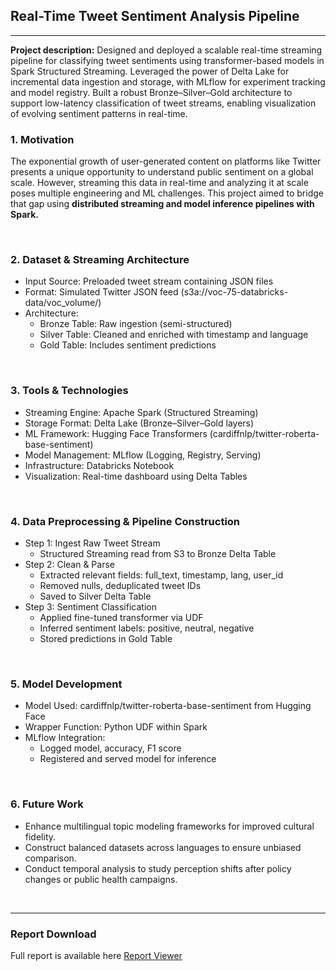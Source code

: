## Real-Time Tweet Sentiment Analysis Pipeline

---
**Project description:** 
Designed and deployed a scalable real-time streaming pipeline for classifying tweet sentiments using transformer-based models in Spark Structured Streaming. Leveraged the power of Delta Lake for incremental data ingestion and storage, with MLflow for experiment tracking and model registry. Built a robust Bronze–Silver–Gold architecture to support low-latency classification of tweet streams, enabling visualization of evolving sentiment patterns in real-time.
<br>

### 1. Motivation
The exponential growth of user-generated content on platforms like Twitter presents a unique opportunity to understand public sentiment on a global scale. However, streaming this data in real-time and analyzing it at scale poses multiple engineering and ML challenges. This project aimed to bridge that gap using **distributed streaming and model inference pipelines with Spark.**

<br>

### 2. Dataset & Streaming Architecture
- Input Source: Preloaded tweet stream containing JSON files
- Format: Simulated Twitter JSON feed (s3a://voc-75-databricks-data/voc_volume/)
- Architecture:
  - Bronze Table: Raw ingestion (semi-structured)
  - Silver Table: Cleaned and enriched with timestamp and language
  - Gold Table: Includes sentiment predictions
<br>

### 3. Tools & Technologies
- Streaming Engine: Apache Spark (Structured Streaming)
- Storage Format: Delta Lake (Bronze–Silver–Gold layers)
- ML Framework: Hugging Face Transformers (cardiffnlp/twitter-roberta-base-sentiment)
- Model Management: MLflow (Logging, Registry, Serving)
- Infrastructure: Databricks Notebook
- Visualization: Real-time dashboard using Delta Tables


<br>

### 4. Data Preprocessing & Pipeline Construction
- Step 1: Ingest Raw Tweet Stream
  - Structured Streaming read from S3 to Bronze Delta Table
- Step 2: Clean & Parse
  - Extracted relevant fields: full_text, timestamp, lang, user_id
  - Removed nulls, deduplicated tweet IDs
  - Saved to Silver Delta Table
- Step 3: Sentiment Classification
  - Applied fine-tuned transformer via UDF
  - Inferred sentiment labels: positive, neutral, negative
  - Stored predictions in Gold Table


<br>

### 5. Model Development
- Model Used: cardiffnlp/twitter-roberta-base-sentiment from Hugging Face
- Wrapper Function: Python UDF within Spark
- MLflow Integration:
  - Logged model, accuracy, F1 score
  - Registered and served model for inference

<br>

### 6. Future Work

- Enhance multilingual topic modeling frameworks for improved cultural fidelity.
- Construct balanced datasets across languages to ensure unbiased comparison.
- Conduct temporal analysis to study perception shifts after policy changes or public health campaigns.

<br>

---

### Report Download

Full report is available here <a href="pdf/Hotel_Review_Analysis_Wonha Shin.pdf">Report Viewer</a>
